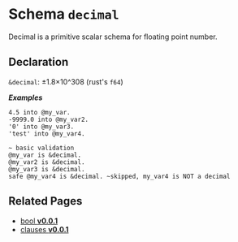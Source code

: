 # Schema `decimal`

Decimal is a primitive scalar schema for floating point number.

## Declaration

`&decimal`: ±1.8×10^308 (rust's `f64`)

**_Examples_**

```sky
4.5 into @my_var.
-9999.0 into @my_var2.
'0' into @my_var3.
'test' into @my_var4.

~ basic validation
@my_var is &decimal.
@my_var2 is &decimal.
@my_var3 is &decimal.
safe @my_var4 is &decimal. ~skipped, my_var4 is NOT a decimal
```

## Related Pages

- [bool **v0.0.1**](../modules/bool-0.0.1.md)
- [clauses **v0.0.1**](../basics/clauses-0.0.1.md)
